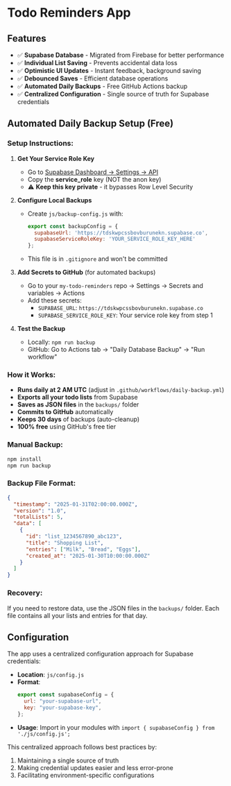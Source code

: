 # Todo Reminders App

## Features

- ✅ **Supabase Database** - Migrated from Firebase for better performance
- ✅ **Individual List Saving** - Prevents accidental data loss
- ✅ **Optimistic UI Updates** - Instant feedback, background saving
- ✅ **Debounced Saves** - Efficient database operations
- ✅ **Automated Daily Backups** - Free GitHub Actions backup
- ✅ **Centralized Configuration** - Single source of truth for Supabase credentials

## Automated Daily Backup Setup (Free)

### Setup Instructions:

1. **Get Your Service Role Key**
   
   - Go to [Supabase Dashboard → Settings → API](https://supabase.com/dashboard/project/tdskwpcssbovburunekn/settings/api)
   - Copy the **service_role** key (NOT the anon key)
   - ⚠️ **Keep this key private** - it bypasses Row Level Security

2. **Configure Local Backups**

   - Create `js/backup-config.js` with:
     ```javascript
     export const backupConfig = {
       supabaseUrl: 'https://tdskwpcssbovburunekn.supabase.co',
       supabaseServiceRoleKey: 'YOUR_SERVICE_ROLE_KEY_HERE'
     };
     ```
   - This file is in `.gitignore` and won't be committed

3. **Add Secrets to GitHub** (for automated backups)

   - Go to your `my-todo-reminders` repo → Settings → Secrets and variables → Actions
   - Add these secrets:
     - `SUPABASE_URL`: `https://tdskwpcssbovburunekn.supabase.co`
     - `SUPABASE_SERVICE_ROLE_KEY`: Your service role key from step 1

4. **Test the Backup**
   - Locally: `npm run backup`
   - GitHub: Go to Actions tab → "Daily Database Backup" → "Run workflow"

### How it Works:

- **Runs daily at 2 AM UTC** (adjust in `.github/workflows/daily-backup.yml`)
- **Exports all your todo lists** from Supabase
- **Saves as JSON files** in the `backups/` folder
- **Commits to GitHub** automatically
- **Keeps 30 days** of backups (auto-cleanup)
- **100% free** using GitHub's free tier

### Manual Backup:

```bash
npm install
npm run backup
```

### Backup File Format:

```json
{
  "timestamp": "2025-01-31T02:00:00.000Z",
  "version": "1.0",
  "totalLists": 5,
  "data": [
    {
      "id": "list_1234567890_abc123",
      "title": "Shopping List",
      "entries": ["Milk", "Bread", "Eggs"],
      "created_at": "2025-01-30T10:00:00.000Z"
    }
  ]
}
```

### Recovery:

If you need to restore data, use the JSON files in the `backups/` folder. Each file contains all your lists and entries for that day.

## Configuration

The app uses a centralized configuration approach for Supabase credentials:

- **Location**: `js/config.js`
- **Format**:
  ```javascript
  export const supabaseConfig = {
    url: "your-supabase-url",
    key: "your-supabase-key",
  };
  ```
- **Usage**: Import in your modules with `import { supabaseConfig } from './js/config.js';`

This centralized approach follows best practices by:

1. Maintaining a single source of truth
2. Making credential updates easier and less error-prone
3. Facilitating environment-specific configurations
